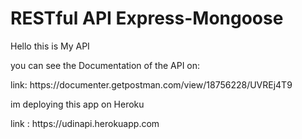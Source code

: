 

<h1>RESTful API Express-Mongoose</h1>


<p>Hello this is My API</p>

<p>you can see the Documentation of the API on:</p>

<p>link: https://documenter.getpostman.com/view/18756228/UVREj4T9</p>

<p>im deploying this app on Heroku</p>

<p>link : https://udinapi.herokuapp.com</p>

